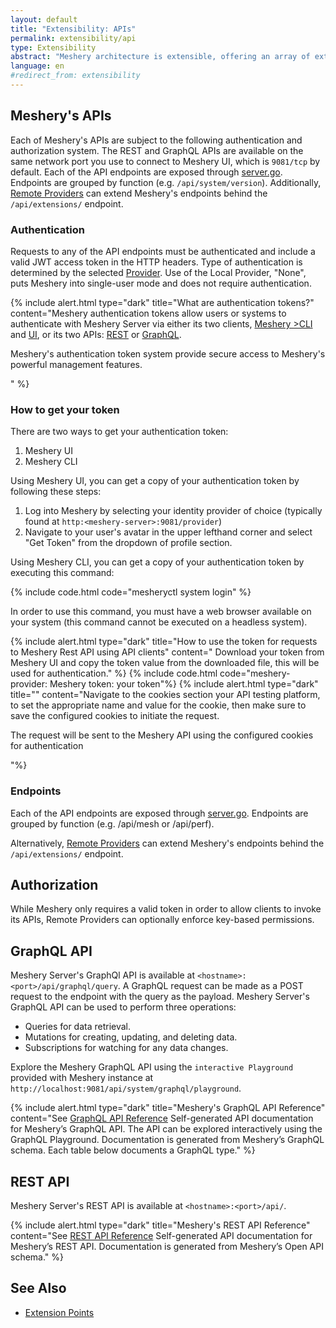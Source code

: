 ```yaml
---
layout: default
title: "Extensibility: APIs"
permalink: extensibility/api
type: Extensibility
abstract: "Meshery architecture is extensible, offering an array of extension points and REST and GraphQL APIs."
language: en
#redirect_from: extensibility
---
```


## Meshery's APIs

Each of Meshery's APIs are subject to the following authentication and authorization system. The REST and GraphQL APIs are available on the same network port you use to connect to Meshery UI, which is `9081/tcp` by default. Each of the API endpoints are exposed through [server.go](https://github.com/meshery/meshery/blob/master/server/router/server.go). Endpoints are grouped by function (e.g. `/api/system/version`). Additionally, [Remote Providers](./providers) can extend Meshery's endpoints behind the `/api/extensions/` endpoint.

### Authentication

Requests to any of the API endpoints must be authenticated and include a valid JWT access token in the HTTP headers. Type of authentication is determined by the selected [Provider](#providers). Use of the Local Provider, "None", puts Meshery into single-user mode and does not require authentication.

{% include alert.html type="dark" title="What are authentication tokens?" content="Meshery authentication tokens allow users or systems to authenticate with Meshery Server via either its two clients, <a href='/reference/mesheryctl'>Meshery >CLI</a> and <a href='/extensibility/api#how-to-get-your-token'>UI</a>, or its two APIs: <a href='/reference/rest-apis'>REST</a> or <a href='/reference/graphql-apis'>GraphQL</a>. <p>Meshery's authentication token system provide secure access to Meshery's powerful management features.</p>" %}

### How to get your token

There are two ways to get your authentication token:

1. Meshery UI
2. Meshery CLI

Using Meshery UI, you can get a copy of your authentication token by following these steps:

1. Log into Meshery by selecting your identity provider of choice (typically found at `http:<meshery-server>:9081/provider`)
2. Navigate to your user's avatar in the upper lefthand corner and select "Get Token" from the dropdown of profile section.

Using Meshery CLI, you can get a copy of your authentication token by executing this command:

{% include code.html code="mesheryctl system login" %}

In order to use this command, you must have a web browser available on your system (this command cannot be executed on a headless system).

{% include alert.html type="dark" title="How to use the token for requests to Meshery Rest API using API clients" content=" Download your token from Meshery UI and copy the token value from the downloaded file, this will be used for authentication." %}
{% include code.html code="meshery-provider: Meshery
token: your token"%}
{% include alert.html type="dark" title="" content="Navigate to the cookies section your API testing platform, to set the appropriate name and value for the cookie, then make sure to save the configured cookies to initiate the request. <p> The request will be sent to the Meshery API using the configured cookies for authentication</p>"%}

### Endpoints

Each of the API endpoints are exposed through [server.go](https://github.com/layer5io/meshery/blob/master/router/server.go). Endpoints are grouped by function (e.g. /api/mesh or /api/perf).

Alternatively, [Remote Providers](./providers) can extend Meshery's endpoints behind the `/api/extensions/` endpoint.

## Authorization

While Meshery only requires a valid token in order to allow clients to invoke its APIs, Remote Providers can optionally enforce key-based permissions.

## GraphQL API

Meshery Server's GraphQl API is available at `<hostname>:<port>/api/graphql/query`. A GraphQL request can be made as a POST request to the endpoint with the query as the payload. Meshery Server's GraphQL API can be used to perform three operations:

- Queries for data retrieval.
- Mutations for creating, updating, and deleting data.
- Subscriptions for watching for any data changes.

Explore the Meshery GraphQL API using the `interactive Playground` provided with Meshery instance at `http://localhost:9081/api/system/graphql/playground`.

{% include alert.html type="dark" title="Meshery's GraphQL API Reference" content="See <a href='/reference/graphql-apis'>GraphQL API Reference</a> Self-generated API documentation for Meshery’s GraphQL API. The API can be explored interactively using the GraphQL Playground. Documentation is generated from Meshery’s GraphQL schema. Each table below documents a GraphQL type." %}

## REST API

Meshery Server's REST API is available at `<hostname>:<port>/api/`.

{% include alert.html type="dark" title="Meshery's REST API Reference" content="See <a href='/reference/rest-apis'>REST API Reference</a> Self-generated API documentation for Meshery’s REST API. Documentation is generated from Meshery’s Open API schema." %}

## See Also

- [Extension Points](/extensibility)

